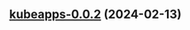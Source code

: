 

## [kubeapps-0.0.2](https://github.com/truecharts/charts/compare/kubeapps-0.0.1...kubeapps-0.0.2) (2024-02-13)